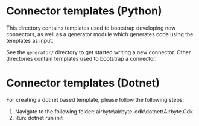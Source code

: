 # Connector templates (Python)
This directory contains templates used to bootstrap developing new connectors, as well as a generator module which generates code using the templates as input. 

See the `generator/` directory to get started writing a new connector. 
Other directories contain templates used to bootstrap a connector. 


# Connector templates (Dotnet)
For creating a dotnet based template, please follow the following steps:
 1. Navigate to the following folder: airbyte\airbyte-cdk\dotnet\Airbyte.Cdk
 2. Run: dotnet run init